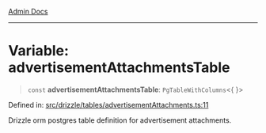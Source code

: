 [Admin Docs](/)

***

# Variable: advertisementAttachmentsTable

> `const` **advertisementAttachmentsTable**: `PgTableWithColumns`\<\{ \}\>

Defined in: [src/drizzle/tables/advertisementAttachments.ts:11](https://github.com/Sourya07/talawa-api/blob/2dc82649c98e5346c00cdf926fe1d0bc13ec1544/src/drizzle/tables/advertisementAttachments.ts#L11)

Drizzle orm postgres table definition for advertisement attachments.

